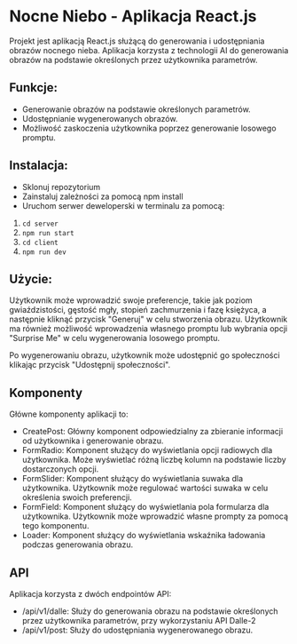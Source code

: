 # Nocne Niebo - Aplikacja React.js
Projekt jest aplikacją React.js służącą do generowania i udostępniania obrazów nocnego nieba. Aplikacja korzysta z technologii AI do generowania obrazów na podstawie określonych przez użytkownika parametrów.

## Funkcje:

- Generowanie obrazów na podstawie określonych parametrów.
- Udostępnianie wygenerowanych obrazów.
- Możliwość zaskoczenia użytkownika poprzez generowanie losowego promptu.

## Instalacja:
- Sklonuj repozytorium
- Zainstaluj zależności za pomocą npm install
- Uruchom serwer deweloperski w terminalu za pomocą:

1. `cd server`
2. `npm run start`
3. `cd client`
4. `npm run dev`

## Użycie:

Użytkownik może wprowadzić swoje preferencje, takie jak poziom gwiaździstości, gęstość mgły, stopień zachmurzenia i fazę księżyca, a następnie kliknąć przycisk "Generuj" w celu stworzenia obrazu. Użytkownik ma również możliwość wprowadzenia własnego promptu lub wybrania opcji "Surprise Me" w celu wygenerowania losowego promptu.

Po wygenerowaniu obrazu, użytkownik może udostępnić go społeczności klikając przycisk "Udostępnij społeczności".

## Komponenty
Główne komponenty aplikacji to:

- CreatePost: Główny komponent odpowiedzialny za zbieranie informacji od użytkownika i generowanie obrazu.
- FormRadio: Komponent służący do wyświetlania opcji radiowych dla użytkownika. Może wyświetlać różną liczbę kolumn na podstawie liczby dostarczonych opcji.
- FormSlider: Komponent służący do wyświetlania suwaka dla użytkownika. Użytkownik może regulować wartości suwaka w celu określenia swoich preferencji.
- FormField: Komponent służący do wyświetlania pola formularza dla użytkownika. Użytkownik może wprowadzić własne prompty za pomocą tego komponentu.
- Loader: Komponent służący do wyświetlania wskaźnika ładowania podczas generowania obrazu.

## API
Aplikacja korzysta z dwóch endpointów API:

- /api/v1/dalle: Służy do generowania obrazu na podstawie określonych przez użytkownika parametrów, przy wykorzystaniu API Dalle-2
- /api/v1/post: Służy do udostępniania wygenerowanego obrazu.
